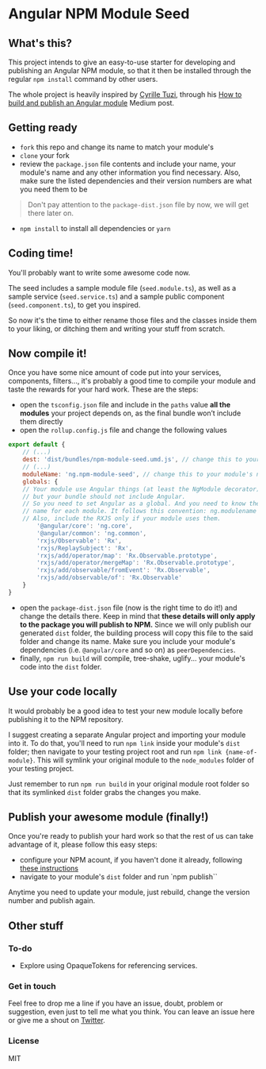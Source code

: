# Angular NPM Module Seed
## What's this?
This project intends to give an easy-to-use starter for developing and publishing an Angular NPM module, so that it then be installed through the regular `npm install` command by other users.

The whole project is heavily inspired by [Cyrille Tuzi](https://github.com/cyrilletuzi), through his [How to build and publish an Angular module](https://medium.com/@cyrilletuzi/how-to-build-and-publish-an-angular-module-7ad19c0b4464#.qcwybm3pa) Medium post.
## Getting ready
* `fork` this repo and change its name to match your module's
* `clone` your fork
* review the `package.json` file contents and include your name, your module's name and any other information you find necessary. Also, make sure the listed dependencies and their version numbers are what you need them to be
> Don't pay attention to the `package-dist.json` file by now, we will get there later on.
* `npm install` to install all dependencies or `yarn`
## Coding time!
You'll probably want to write some awesome code now.

The seed includes a sample module file (`seed.module.ts`), as well as a sample service (`seed.service.ts`) and a sample public component (`seed.component.ts`), to get you inspired.

So now it's the time to either rename those files and the classes inside them to your liking, or ditching them and writing your stuff from scratch.

## Now compile it!
Once you have some nice amount of code put into your services, components, filters..., it's probably a good time to compile your module and taste the rewards for your hard work. These are the steps:
* open the `tsconfig.json` file and include in the `paths` value **all the modules** your project depends on, as the final bundle won’t include them directly
* open the `rollup.config.js` file and change the following values
```js
export default {
	// (...)
	dest: 'dist/bundles/npm-module-seed.umd.js', // change this to your module's name
	// (...)
	moduleName: 'ng.npm-module-seed', // change this to your module's name
	globals: {
	// Your module use Angular things (at least the NgModule decorator), 
	// but your bundle should not include Angular.
	// So you need to set Angular as a global. And you need to know the UMD module 
	// name for each module. It follows this convention: ng.modulename 
	// Also, include the RXJS only if your module uses them.
		'@angular/core': 'ng.core',
		'@angular/common': 'ng.common',
		'rxjs/Observable': 'Rx',
		'rxjs/ReplaySubject': 'Rx',
		'rxjs/add/operator/map': 'Rx.Observable.prototype',
		'rxjs/add/operator/mergeMap': 'Rx.Observable.prototype',
		'rxjs/add/observable/fromEvent': 'Rx.Observable',
		'rxjs/add/observable/of': 'Rx.Observable'
	}
}
```
* open the `package-dist.json` file (now is the right time to do it!) and change the details there. Keep in mind that **these details will only apply to the package you will publish to NPM.** Since we will only publish our generated `dist` folder, the building process will copy this file to the said folder and change its name. Make sure you include your module's dependencies (i.e. `@angular/core` and so on) as `peerDependencies`.
* finally, `npm run build` will compile, tree-shake, uglify... your module's code into the `dist` folder.
## Use your code locally
It would probably be a good idea to test your new module locally before publishing it to the NPM repository.

I suggest creating a separate Angular project and importing your module into it. To do that, you'll need to run `npm link` inside your module's `dist` folder; then navigate to your testing project root and run `npm link {name-of-module}`. This will symlink your original module to the `node_modules` folder of your testing project.

Just remember to run `npm run build` in your original module root folder so that its symlinked `dist` folder grabs the changes you make.

## Publish your awesome module (finally!)
Once you're ready to publish your hard work so that the rest of us can take advantage of it, please follow this easy steps:
* configure your NPM acount, if you haven't done it already, following [these instructions](https://docs.npmjs.com/getting-started/publishing-npm-packages)
* navigate to your module's `dist` folder and run `npm publish``

Anytime you need to update your module, just rebuild, change the version number and publish again.

## Other stuff
### To-do
* Explore using OpaqueTokens for referencing services.
### Get in touch
Feel free to drop me a line if you have an issue, doubt, problem or suggestion, even just to tell me what you think. You can leave an issue here or give me a shout on [Twitter](http://twitter.com/davguij).
### License
MIT
